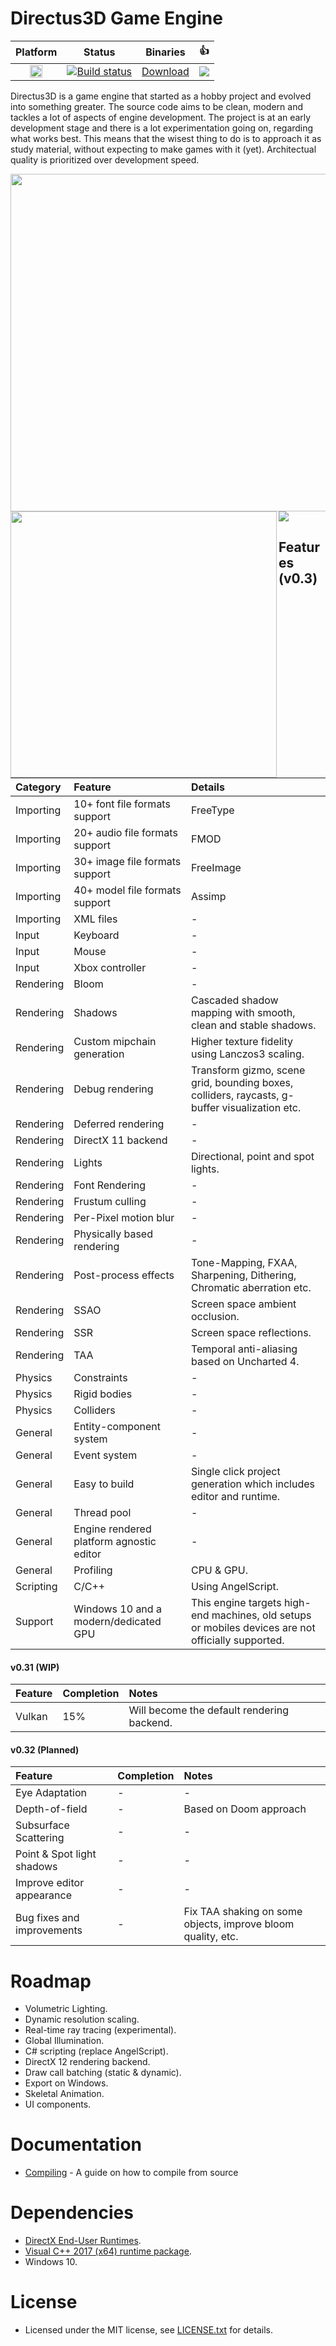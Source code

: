 
# Directus3D Game Engine
Platform | Status | Binaries| :+1:
:-:|:-:|:-:|:-:|
<img src="https://doublslash.com/img/assets/Windows8AnimatedLogo.png" width="20" height="20"/>|[![Build status](https://ci.appveyor.com/api/projects/status/p5duow3h4w8jp506?svg=true)](https://ci.appveyor.com/project/PanosK92/directus3d)| [Download](https://ci.appveyor.com/api/projects/PanosK92/directus3d/artifacts/Binaries/Release.zip?branch=master)|[![](https://www.paypalobjects.com/en_GB/i/btn/btn_donate_SM.gif)](https://www.paypal.com/cgi-bin/webscr?cmd=_s-xclick&hosted_button_id=CSP87Y77VNHPG&source=url)

<p align="left">Directus3D is a game engine that started as a hobby project and evolved into something greater.
The source code aims to be clean, modern and tackles a lot of aspects of engine development.
The project is at an early development stage and there is a lot experimentation going on, regarding what works best.
This means that the wisest thing to do is to approach it as study material, without expecting to make games with it (yet).
Architectual quality is prioritized over development speed.</p>
<p>
<img align="left" width="540" src="https://raw.githubusercontent.com/PanosK92/Directus3D/master/Data/screenshot-v0.3_preview4.jpg">
<img align="left" width="426" src="https://raw.githubusercontent.com/PanosK92/Directus3D/master/Data/rotating_gun.gif">

[
![](https://i.imgur.com/NRxQhSm.jpg)](https://www.youtube.com/watch?v=RIae1ma_DSo)

## Features (v0.3)
Category       	| Feature                                  	| Details
:-              | :-                                        | :-
Importing       | 10+ font file formats support             | FreeType
Importing       | 20+ audio file formats support            | FMOD
Importing       | 30+ image file formats support            | FreeImage
Importing       | 40+ model file formats support            | Assimp
Importing       | XML files                                 | -
Input           | Keyboard                                  | -
Input           | Mouse                                     | -
Input           | Xbox controller                           | -
Rendering       | Bloom                                     | -
Rendering       | Shadows                                   | Cascaded shadow mapping with smooth, clean and stable shadows.
Rendering       | Custom mipchain generation                | Higher texture fidelity using Lanczos3 scaling.
Rendering       | Debug rendering                           | Transform gizmo, scene grid, bounding boxes, colliders, raycasts, g-buffer visualization etc.
Rendering       | Deferred rendering                        | -
Rendering       | DirectX 11 backend                        | -
Rendering       | Lights                                    | Directional, point and spot lights.
Rendering       | Font Rendering                            | -
Rendering       | Frustum culling                           | -
Rendering       | Per-Pixel motion blur                     | -
Rendering       | Physically based rendering                | -
Rendering       | Post-process effects                      | Tone-Mapping, FXAA, Sharpening, Dithering, Chromatic aberration etc.
Rendering       | SSAO                                      | Screen space ambient occlusion.
Rendering       | SSR                                       | Screen space reflections.
Rendering       | TAA                                       | Temporal anti-aliasing based on Uncharted 4.
Physics         | Constraints                               | -
Physics         | Rigid bodies                              | -
Physics         | Colliders                                 | -
General         | Entity-component system                   | -
General         | Event system                              | -
General         | Easy to build                             | Single click project generation which includes editor and runtime.
General         | Thread pool                               | -
General         | Engine rendered platform agnostic editor  | -
General         | Profiling  								| CPU & GPU.
Scripting       | C/C++                                     | Using AngelScript.
Support        	| Windows 10 and a modern/dedicated GPU		| This engine targets high-end machines, old setups or mobiles devices are not officially supported.

#### v0.31 (WIP)
Feature     | Completion    | Notes 
:-          | :-            | :-
Vulkan      | 15%           | Will become the default rendering backend.

#### v0.32 (Planned)
Feature                 	| Completion    | Notes 
:-                      	| :-            | :-
Eye Adaptation          	| -            	| -
Depth-of-field          	| -           	| Based on Doom approach
Subsurface Scattering   	| -            	| -
Point & Spot light shadows	| -            	| -
Improve editor appearance	| -            	| -
Bug fixes and improvements	| -            	| Fix TAA shaking on some objects, improve bloom quality, etc.

# Roadmap
- Volumetric Lighting.
- Dynamic resolution scaling.
- Real-time ray tracing (experimental).
- Global Illumination.
- C# scripting (replace AngelScript).
- DirectX 12 rendering backend.
- Draw call batching (static & dynamic).
- Export on Windows.
- Skeletal Animation.
- UI components.

# Documentation
- [Compiling](https://github.com/PanosK92/Directus3D/blob/master/Documentation/CompilingFromSource/CompilingFromSource.md) - A guide on how to compile from source

# Dependencies
- [DirectX End-User Runtimes](https://www.microsoft.com/en-us/download/details.aspx?id=8109).
- [Visual C++ 2017 (x64) runtime package](https://go.microsoft.com/fwlink/?LinkId=746572).
- Windows 10.

# License
- Licensed under the MIT license, see [LICENSE.txt](https://github.com/PanosK92/Directus3D/blob/master/LICENSE.txt) for details.
